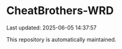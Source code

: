 # CheatBrothers-WRD

Last updated: 2025-06-05 14:37:57

This repository is automatically maintained.

